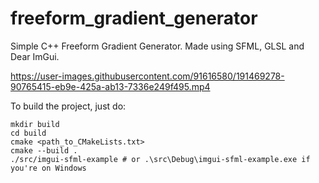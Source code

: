 # freeform_gradient_generator
Simple C++ Freeform Gradient Generator. Made using SFML, GLSL and Dear ImGui.


https://user-images.githubusercontent.com/91616580/191469278-90765415-eb9e-425a-ab13-7336e249f495.mp4

To build the project, just do:
```shell
mkdir build
cd build
cmake <path_to_CMakeLists.txt>
cmake --build .
./src/imgui-sfml-example # or .\src\Debug\imgui-sfml-example.exe if you're on Windows
```
